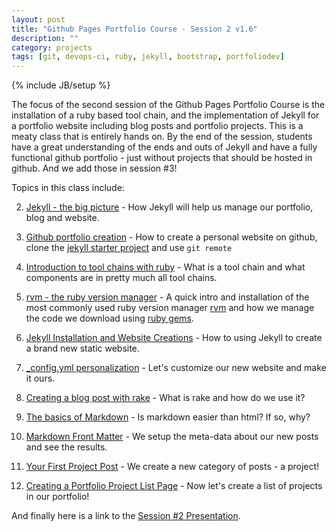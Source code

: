 ```yaml
---
layout: post
title: "Github Pages Portfolio Course - Session 2 v1.6"
description: ""
category: projects
tags: [git, devops-ci, ruby, jekyll, bootstrap, portfoliodev]
---
```

{% include JB/setup %}

The focus of the second session of the Github Pages Portfolio Course is the installation of a ruby based tool chain, and the implementation of Jekyll for a portfolio website including blog posts and portfolio projects. This is a meaty class that is entirely hands on. By the end of the session, students have a great understanding of the ends and outs of Jekyll and have a fully functional github portfolio - just without projects that should be hosted in github. And we add those in session #3!

Topics in this class include: 

2. [Jekyll - the big picture](http://slides.com/ricmclaughlin/githubportfolio2-6-9#/2) - How Jekyll will help us manage our portfolio, blog and website.

3. [Github portfolio creation](http://slides.com/ricmclaughlin/githubportfolio2-6-9#/6) - How to create a personal website on github, clone the [jekyll starter project](https://github.com/ricmclaughlin/jekyll-bootstrap-3) and use `git remote`

3. [Introduction to tool chains with ruby](http://slides.com/ricmclaughlin/githubportfolio2-6-9#/9) - What is a tool chain and what components are in pretty much all tool chains.

4. [rvm - the ruby version manager](http://slides.com/ricmclaughlin/githubportfolio2-6-9#/12) - A quick intro and installation of the most commonly used ruby version manager [rvm](https://rvm.io/) and how we manage the code we download using [ruby gems](https://rubygems.org/). 

7. [Jekyll Installation and Website Creations](http://slides.com/ricmclaughlin/githubportfolio2-6-9#/18) - How to using Jekyll to create a brand new static website.

8. [_config.yml personalization](http://slides.com/ricmclaughlin/githubportfolio2-6-9#/20) - Let's customize our new website and make it ours.

9. [Creating a blog post with rake](http://slides.com/ricmclaughlin/githubportfolio2-6-9#/23) - What is rake and how do we use it?

10. [The basics of Markdown](http://slides.com/ricmclaughlin/githubportfolio2-6-9#/26) - Is markdown easier than html? If so, why?

11. [Markdown Front Matter](http://slides.com/ricmclaughlin/githubportfolio2-6-9#/29) - We setup the meta-data about our new posts and see the results.
  
12. [Your First Project Post](http://slides.com/ricmclaughlin/githubportfolio2-6-9#/33) - We create a new category of posts - a project!

13. [Creating a Portfolio Project List Page](http://slides.com/ricmclaughlin/githubportfolio2-6-9#/35) - Now let's create a list of projects in our portfolio!

And finally here is a link to the [Session #2 Presentation](http://slides.com/ricmclaughlin/githubportfolio2-6-9). 